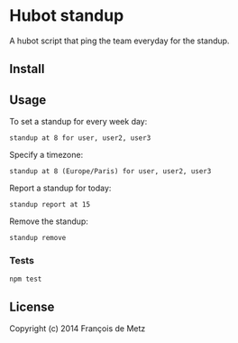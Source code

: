 # Hubot standup

A hubot script that ping the team everyday for the standup.

## Install

## Usage

To set a standup for every week day:

    standup at 8 for user, user2, user3

Specify a timezone:

    standup at 8 (Europe/Paris) for user, user2, user3

Report a standup for today:

    standup report at 15

Remove the standup:

    standup remove

### Tests

    npm test

## License

Copyright (c) 2014 François de Metz
